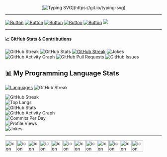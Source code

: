 <div align="center">
  
[![Typing SVG](https://readme-typing-svg.demolab.com?font=hack&size=32&pause=1000&color=00910d&random=false&width=555&height=80&lines=Hello+there+I'm+iceman404;Welcome+to+my+Github+Profile...)](https://git.io/typing-svg)
  
</div>



---
 [![Button](https://img.shields.io/badge/About-Me-008491)](https://github.com/iceman404/iceman404/blob/main/AboutMe.md) [![Button](https://img.shields.io/badge/Technical-Skills-910083)](https://github.com/iceman404/iceman404/blob/main/TechnicalSkills.md) [![Button](https://img.shields.io/badge/My-Strengths-910c00)](https://github.com/iceman404/iceman404/blob/main/MyStrengths.md) [![Button](https://img.shields.io/badge/Let's-Connect-00910d)](https://github.com/iceman404/iceman404/blob/main/LetsConnect.md) [![Button](https://img.shields.io/badge/Happy-Coding-003b91)](https://github.com/iceman404) ![](https://komarev.com/ghpvc/?username=iceman404&style=flat-square&#008597)
<!--
## 📚 Open Source Contributions
I'm an active contributor to the open-source community and believe in the importance of giving back. You'll find some of my contributions and projects here on GitHub.
--->
<!---
iceman404/iceman404 is a ✨ special ✨ repository because its `README.md` (this file) appears on your GitHub profile.
You can click the Preview link to take a look at your changes.
`Happy coding! ✨` 
--->


---
#### 📈 GitHub Stats & Contributions

![GitHub Streak](https://streak-stats.demolab.com/?user=iceman404&theme=dark&hide_border=true)
![GitHub Stats](https://github-readme-stats.vercel.app/api?username=iceman404&show_icons=true&theme=dark&hide_border=true) 
[![GitHub Streak](https://github-readme-stats.vercel.app/api/top-langs?username=iceman404&layout=pie&langs_count=10&card_width=320)](https://git.io/streak-stats)
![Jokes](https://readme-jokes.vercel.app/api?theme=dark)
![GitHub Activity Graph](https://github-readme-activity-graph.vercel.app/graph?username=iceman404&theme=github-dark&hide_border=true)
![GitHub Pull Requests](https://github-readme-stats.vercel.app/api/pin/?username=iceman404&repo=advanced-redis-clone&theme=dark)
![GitHub Issues](https://github-readme-stats.vercel.app/api/pin/?username=iceman404&repo=adpull-python&theme=dark)
## 📊 My Programming Language Stats  
[![Languages](https://raw.githubusercontent.com/iceman404/iceman404/main/languages.png)](https://iceman404.com/language.html)
![GitHub Streak](https://github-readme-stats.vercel.app/api/top-langs?username=iceman404&layout=pie&langs_count=10&card_width=500)





![GitHub Streak](https://streak-stats.demolab.com/?user=iceman404&theme=dark&hide_border=true)  
![Top Langs](https://github-readme-stats.vercel.app/api/top-langs/?username=iceman404&layout=compact&theme=dark&hide_border=true)  
![GitHub Stats](https://github-readme-stats.vercel.app/api?username=iceman404&show_icons=true&theme=dark&hide_border=true)  
![GitHub Activity Graph](https://github-readme-activity-graph.vercel.app/graph?username=iceman404&theme=github-dark&hide_border=true)  
![Commits Per Day](https://github-profile-summary-cards.vercel.app/api/cards/productive-time?username=iceman404&theme=github_dark)  
![Profile Views](https://komarev.com/ghpvc/?username=iceman404&color=blue&style=flat-square)  
![Jokes](https://readme-jokes.vercel.app/api?theme=dark)  

---

<div style="display: flex; align-items: flex-start;"><img src="https://techstack-generator.vercel.app/github-icon.svg" alt="icon" width="37" height="37" /><img src="https://techstack-generator.vercel.app/python-icon.svg" alt="icon" width="37" height="37" /><img src="https://techstack-generator.vercel.app/cpp-icon.svg" alt="icon" width="37" height="37" /><img src="https://techstack-generator.vercel.app/mysql-icon.svg" alt="icon" width="37" height="37" /><img src="https://techstack-generator.vercel.app/java-icon.svg" alt="icon" width="37" height="37" /><img src="https://techstack-generator.vercel.app/raspberrypi-icon.svg" alt="icon" width="37" height="37" /><img src="https://techstack-generator.vercel.app/aws-icon.svg" alt="icon" width="37" height="37" /><img src="https://techstack-generator.vercel.app/django-icon.svg" alt="icon" width="37" height="37" /><img src="https://techstack-generator.vercel.app/kubernetes-icon.svg" alt="icon" width="37" height="37" /><img src="https://techstack-generator.vercel.app/docker-icon.svg" alt="icon" width="37" height="37" /><img src="https://techstack-generator.vercel.app/nginx-icon.svg" alt="icon" width="37" height="37" /><img src="https://techstack-generator.vercel.app/restapi-icon.svg" alt="icon" width="37" height="37" /></div>


